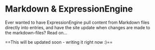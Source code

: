 # Markdown & ExpressionEngine
Ever wanted to have ExpressionEngine pull content from Markdown files directly into entries, and have the site update when changes are made to the markdown-files? Read on...

==This will be updated soon - writing it right now :)==
